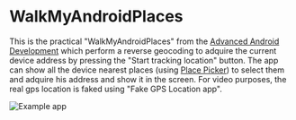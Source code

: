 WalkMyAndroidPlaces
=============================

This is the practical "WalkMyAndroidPlaces" from the [Advanced Android Development](https://developers.google.com/training/courses/android-advanced) which perform a reverse geocoding to adquire the current device address by pressing the "Start tracking location" button.
The app can show all the device nearest places (using [Place Picker](https://developers.google.com/places/android-api/placepicker)) to select them and adquire his address and show it in the screen.
For video purposes, the real gps location is faked using "Fake GPS Location app".

![Example app](https://rawgit.com/crisscaucott/Android-WalkMyAndroidPlaces/master/screenshoots/walkmyandroidplaces.gif)
